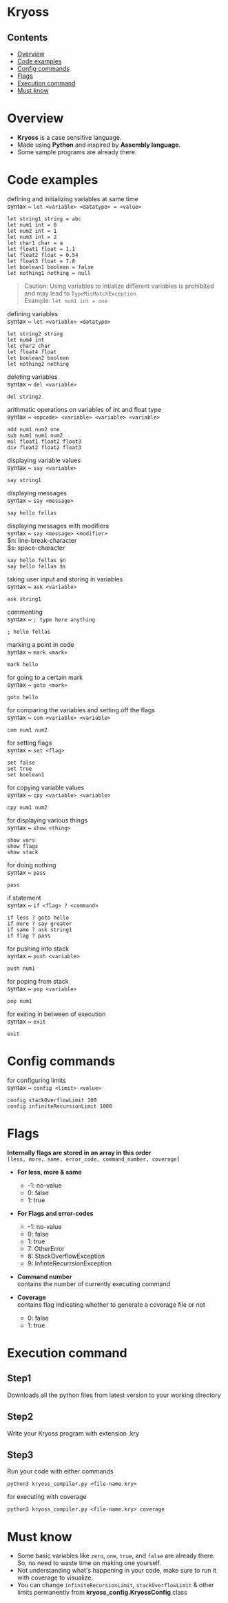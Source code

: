 # Kryoss

## Contents
- [Overview](#overview)
- [Code examples](#code-examples)
- [Config commands](#config-commands)
- [Flags](#flags)
- [Execution command](#execution-command)
- [Must know](#must-know)

# Overview
- __Kryoss__ is a case sensitive language.
- Made using __Python__ and inspired by __Assembly language__.
- Some sample programs are already there.

# Code examples

defining and initializing variables at same time<br> 
syntax ~ `let <variable> <datatype> = <value>`
```
let string1 string = abc
let num1 int = 0
let num2 int = 1
let num3 int = 2
let char1 char = a
let float1 float = 1.1
let float2 float = 0.54
let float3 float = 7.8
let boolean1 boolean = false
let nothing1 nothing = null
```
> Caution: Using variables to intialize different variables is prohibited and may lead to `TypeMisMatchException`<br>
> Example: `let num1 int = one`

defining variables<br>
syntax ~ `let <variable> <datatype>`
```
let string2 string
let num4 int
let char2 char
let float4 float
let boolean2 boolean
let nothing2 nothing
```

deleting variables<br>
syntax ~ `del <variable>`
```
del string2
```

arithmatic operations on variables of int and float type<br>
syntax ~ `<opcode> <variable> <variable> <variable>`
```
add num1 num2 one
sub num1 num1 num2
mul float1 float2 float3
div float2 float2 float3
```

displaying variable values<br>
syntax ~ `say <variable>`
```
say string1
```

displaying messages<br>
syntax ~ `say <message>`
```
say hello fellas
```

displaying messages with modifiers<br>
syntax ~ `say <message> <modifier>`<br>
$n: line-break-character<br>
$s: space-character
```
say hello fellas $n
say hello fellas $s
```

taking user input and storing in variables<br>
syntax ~ `ask <variable>`
```
ask string1
```

commenting<br>
syntax ~ `; type here anything`
```
; hello fellas
```

marking a point in code<br>
syntax ~ `mark <mark>`
```
mark hello
```

for going to a certain mark<br>
syntax ~ `goto <mark>`
```
goto hello
```

for comparing the variables and setting off the flags<br>
syntax ~ `com <variable> <variable>`
```
com num1 num2
```

for setting flags<br>
syntax ~ `set <flag>`
```
set false
set true
set boolean1
```

for copying variable values<br>
syntax ~ `cpy <variable> <variable>`
```
cpy num1 num2
```

for displaying various things<br>
syntax ~ `show <thing>`
```
show vars
show flags
show stack
```

for doing nothing<br>
syntax ~ `pass`
```
pass
```

if statement<br>
syntax ~ `if <flag> ? <command>`
```
if less ? goto hello
if more ? say greater
if same ? ask string1
if flag ? pass
```

for pushing into stack<br>
syntax ~ `push <variable>`
```
push num1
```
for poping from stack<br>
syntax ~ `pop <variable>`
```
pop num1
```
for exiting in between of execution<br>
syntax ~ `exit`
```
exit
```
# Config commands
for configuring limits<br>
syntax ~ `config <limit> <value>`
```
config stackOverflowLimit 100
config infiniteRecursionLimit 1000
```

# Flags

__Internally flags are stored in an array in this order__<br>
`[less, more, same, error_code, command_number, coverage]`

- __For less, more & same__
  - -1: no-value
  - 0: false
  - 1: true

- __For Flags and error-codes__
  - -1: no-value
  - 0: false
  - 1: true
  - 7: OtherError
  - 8: StackOverflowException
  - 9: InfinteRecurrsionException

- __Command number__<br>
  contains the number of currently executing command<br>

- __Coverage__<br>
  contains flag indicating whether to generate a coverage file or not<br>
  - 0: false
  - 1: true

# Execution command

## Step1
Downloads all the python files from latest version to your working directory

## Step2
Write your Kryoss program with extension .kry

## Step3
Run your code with either commands
```
python3 kryoss_compiler.py <file-name.kry>
```
for executing with coverage
```
python3 kryoss_compiler.py <file-name.kry> coverage
```

# Must know

- Some basic variables like `zero`, `one`, `true`, and `false` are already there. So, no need to waste time on making one yourself.
- Not understanding what's happening in your code, make sure to run it with coverage to visualize.
- You can change `infiniteRecursionLimit`, `stackOverflowLimit` & other limits permanently from __kryoss_config.KryossConfig__ class
